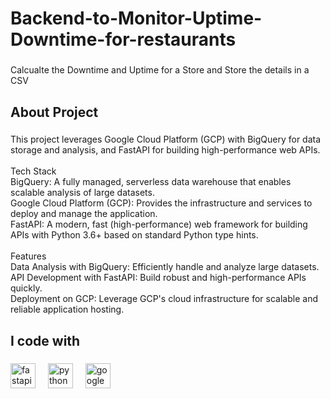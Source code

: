 <h1 align="left">Backend-to-Monitor-Uptime-Downtime-for-restaurants</h1>

###

<p align="left">Calcualte the Downtime and Uptime for a Store and Store the details in a CSV</p>

###

<h2 align="left">About Project</h2>

###

<p align="left">This project leverages Google Cloud Platform (GCP) with BigQuery for data storage and analysis, and FastAPI for building high-performance web APIs.<br><br>Tech Stack<br>BigQuery: A fully managed, serverless data warehouse that enables scalable analysis of large datasets.<br>Google Cloud Platform (GCP): Provides the infrastructure and services to deploy and manage the application.<br>FastAPI: A modern, fast (high-performance) web framework for building APIs with Python 3.6+ based on standard Python type hints.<br><br>Features<br>Data Analysis with BigQuery: Efficiently handle and analyze large datasets.<br>API Development with FastAPI: Build robust and high-performance APIs quickly.<br>Deployment on GCP: Leverage GCP's cloud infrastructure for scalable and reliable application hosting.</p>

###

<h2 align="left">I code with</h2>

###

<div align="left">
  <img src="https://cdn.jsdelivr.net/gh/devicons/devicon/icons/fastapi/fastapi-original.svg" height="40" alt="fastapi logo"  />
  <img width="12" />
  <img src="https://cdn.jsdelivr.net/gh/devicons/devicon/icons/python/python-original.svg" height="40" alt="python logo"  />
  <img width="12" />
  <img src="https://cdn.jsdelivr.net/gh/devicons/devicon/icons/googlecloud/googlecloud-original.svg" height="40" alt="googlecloud logo"  />
</div>

###
